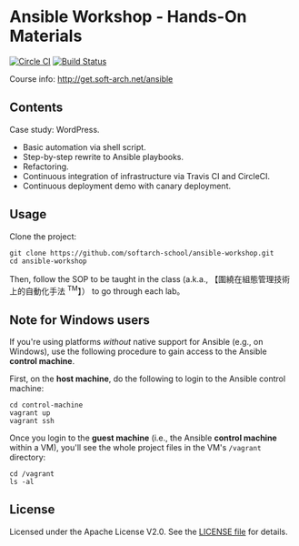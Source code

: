 Ansible Workshop - Hands-On Materials
===

[![Circle CI](https://circleci.com/gh/softarch-school/ansible-workshop.svg?style=shield)](https://circleci.com/gh/softarch-school/ansible-workshop) [![Build Status](https://travis-ci.org/softarch-school/ansible-workshop.svg?branch=master)](https://travis-ci.org/softarch-school/ansible-workshop)



Course info: http://get.soft-arch.net/ansible



## Contents

Case study: WordPress.

- Basic automation via shell script.
- Step-by-step rewrite to Ansible playbooks.
- Refactoring.
- Continuous integration of infrastructure via Travis CI and CircleCI.
- Continuous deployment demo with canary deployment.


## Usage

Clone the project:

```
git clone https://github.com/softarch-school/ansible-workshop.git
cd ansible-workshop
```

Then, follow the SOP to be taught in the class (a.k.a., 【圍繞在組態管理技術上的自動化手法 <sup>TM</sup>】） to go through each lab。

## Note for Windows users

If you're using platforms *without* native support for Ansible (e.g., on Windows), use the following procedure to gain access to the Ansible **control machine**.

First, on the **host machine**, do the following to login to the Ansible control machine:

```
cd control-machine
vagrant up
vagrant ssh
```

Once you login to the **guest machine** (i.e., the Ansible **control machine** within a VM), you'll see the whole project files in the VM's `/vagrant` directory:

```
cd /vagrant
ls -al
```



## License

Licensed under the Apache License V2.0. See the [LICENSE file](LICENSE) for details.

